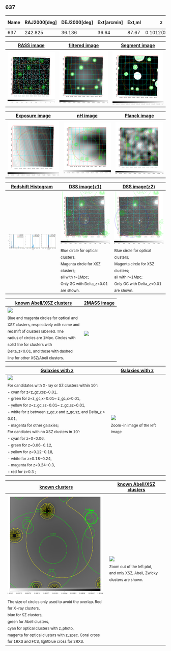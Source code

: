 <div STYLE="page-break-after: always;"></div>

### 637

|Name|RAJ2000[deg]|DEJ2000[deg] |Ext[arcmin]| Ext,ml | z | z_src| C|GC(XSZ,Delta_z<0.01)| GC(OPT,Delta_z<0.01)|GC| R_sig[arcmin] | R500[arcmin] | R500[Mpc]| CRsig[c/s] | CR500[c/s] |L500[1E44 erg/s]|F500[1E-12 erg/s/cm^2]| M500[1E14 Msun]|Tx[keV]|Cnt_sig|Beta|Rc[arcmin]|Comment|Alias|
|---|---|---|---|---|---|------|---|--------|---------|----------|---|---|---|---|---|---|---|---|---|---|---|---|---|---|
|637| 242.825| 36.136| 36.64| 87.67| 0.1012(0.005)| z1,| G| -| -| N| 56.650| 10.529| 1.177| 0.839(0.089)| 0.740(0.079)| 3.863(1.847)| 14.857(7.101)| 5.12(1.19)| 6.05(0.90)| 1135.3| 0.866(-0.088+0.058)| 46.453(-4.621+2.588)| -| t665|

|[RASS image](../image/637/637_img.pdf)|[filtered image](../image/637/637_fil.pdf)|[Segment image](../image/637/637_seg.pdf)|
|-------------------|--------------------|-------------------|
| <img src="../image/637/637_img.png" width="300">  | <img src="../image/637/637_fil.png" width="300">   | <img src="../image/637/637_seg.png" width="300">  |

|[Exposure image](../image/637/637_mex.pdf)| [nH image](../image/637/637_nh.pdf)| [Planck image](../image/637/637_p.pdf)|
|-------------------|--------------------|-------------------|
|<img src="../image/637/637_mex.png" width="300">   | <img src="../image/637/637_nh.png" width="300">    | <img src="../image/637/637_p.png" width="300"> |

|[Redshift Histogram](../image/637/637_zg.pdf) | [DSS image(z1)](../image/637/637_dss_z1.pdf)      |  [DSS image(z2)](../image/637/637_dss_z2.pdf)    |
|-------------------|--------------------|-------------------|
|<img src="../image/637/637_zg.png" width="300"> |<img src="../image/637/637_dss_z1.png" width="300"> <sub><br>Blue circle for optical clusters; <br>Magenta circle for XSZ clusters; <br>all with r=1Mpc; <br>Only GC with Delta_z<0.01 are shown. </sub>| <img src="../image/637/637_dss_z2.png" width="300"><sub><br>Blue circle for optical clusters; <br>Magenta circle for XSZ clusters; <br>all with r=1Mpc; <br>Only GC with Delta_z<0.01 are shown. </sub> |

|[known Abell/XSZ clusters](../image/637/637_m.pdf) | [2MASS image](../image/637/637_2mass.pdf)      |
|-------------------|-------------------|
|<img src=../image/637/637_m.png width="300"> <br><sub>Blue and magenta circles for optical and <br>XSZ clusters, respectively with name and <br>redshift of clusters labelled. The <br>radius of circles are 1Mpc. Circles with <br>solid line for clusters with <br>Delta_z<0.01, and those with dashed <br>line for other XSZ/Abell clusters.        </sub>|<img src="../image/637/637_2mass.png" width="300">  |

|[Galaxies with z](../image/637/637_opt_ned.pdf) |[Galaxies with z](../image/637/637_opt_ned_zoom.pdf) |
|-------------------|-------------------|
| <img src=../image/637/637_opt_ned.png width="300"> <br><sub> For candidates with X-ray or SZ clusters within 10': <br> - cyan for z<z_gc,xsz-0.01, <br> - green for z=z_gc,x-0.01~ z_gc,x+0.01, <br> - yellow for z=z_gc,sz-0.01~ z_gc,sz+0.01, <br> - white for z between z_gc,x and z_gc,sz, and Delta_z > 0.01, <br> - magenta for other galaxies; <br>For candiates with no XSZ clusters in 10': <br> - cyan for z=0-0.06, <br> - green for z=0.06-0.12, <br> - yellow for z=0.12-0.18, <br> - white for z=0.18-0.24, <br> - magenta for z=0.24-0.3, <br> - red for z>0.3 ;  </sub>|<img src=../image/637/637_opt_ned_zoom.png width="300">  <br><sub> Zoom-in image of the left image</sub>|

|[known clusters](../image/637/637_gc.pdf) |[known Abell/XSZ clusters](../image/637/637_gc_large.pdf) |
|-------------------|-------------------|
| <img src=../image/637/637_gc.png width="300"> <br><sub> The size of circles only used to avoid the overlap. Red for X-ray clusters, <br> blue for SZ clusters, <br> green for Abell clusters, <br> cyan for optical clusters with z_photo, <br> magenta for optical clusters with z_spec. Coral cross for 1RXS and FCS, lightblue cross for 2RXS. </sub>|<img src=../image/637/637_gc_large.png width="300"> <br><sub> Zoom out of the left plot, <br> and only XSZ, Abell, Zwicky clusters are shown. </sub> |



